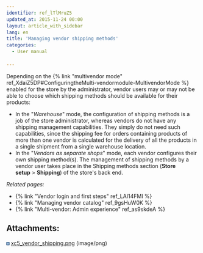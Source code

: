 ```yaml
---
identifier: ref_lTlMruZ5
updated_at: 2015-11-24 00:00
layout: article_with_sidebar
lang: en
title: 'Managing vendor shipping methods'
categories:
  - User manual

---
```



Depending on the {% link "multivendor mode" ref_XdaiZ5DP#ConfiguringtheMulti-vendormodule-MultivendorMode %} enabled for the store by the administrator, vendor users may or may not be able to choose which shipping methods should be available for their products:

*   In the "_Warehouse_" mode, the configuration of shipping methods is a job of the store administrator, whereas vendors do not have any shipping management capabilities. They simply do not need such capabilities, since the shipping fee for orders containing products of more than one vendor is calculated for the delivery of all the products in a single shipment from a single warehouse location. 
*   In the "_Vendors as separate shops_" mode, each vendor configures their own shipping method(s). The management of shipping methods by a vendor user takes place in the Shipping methods section (**Store setup** > **Shipping**) of the store's back end. 

_Related pages:_

*   {% link "Vendor login and first steps" ref_LAI14FMl %}
*   {% link "Managing vendor catalog" ref_9gsHuW0K %}
*   {% link "Multi-vendor: Admin experience" ref_as9skdeA %}

## Attachments:

![](images/icons/bullet_blue.gif) [xc5_vendor_shipping.png]({{site.baseurl}}/attachments/8749392/8717119.png) (image/png)